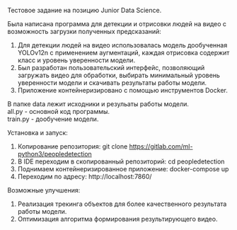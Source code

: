 Тестовое задание на позицию Junior Data Science.

Была написана программа для детекции и отрисовки людей на видео с возможность загрузки полученных предсказаний:
1. Для детекции людей на видео использовалась модель дообученная YOLOv12n с применением аугментаций, каждая отрисовка содержит класс и уровень уверенности модели.
2. Был разработан пользовательский интерфейс, позволяющий загружать видео для обработки, выбирать минимальный уровень уверенности
модели и скачивать результаты работы модели.
3. Приложение контейнеризировано с помощью инструментов Docker.

В папке data лежит исходники и резульаты работы модели.
<br>all.py - основной код программы.<br>
train.py - дообучение модели.

Установка и запуск:
1. Копирование репозитория: git clone https://gitlab.com/ml-python3/peopledetection
2. В IDE переходим в скопированный репозиторий: cd peopledetection
3. Поднимаем контейнеризированное приложение: docker-compose up
4. Переходим по адресу: http://localhost:7860/

Возможные улучшения:
1. Реализация трекинга объектов для более качественного результата работы модели.
2. Оптимизация алгоритма формирования результирующего видео.
